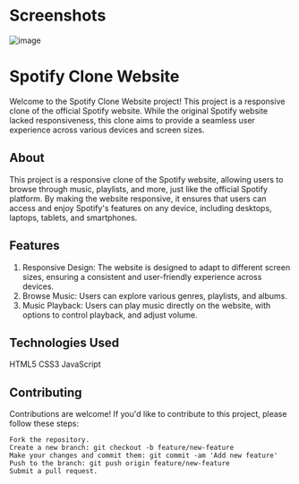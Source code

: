 # Screenshots
![image](https://github.com/sakshi900600/Spotify-Clone-----/assets/139939188/d7bc2f61-aa34-45a6-9b8f-3941973cc853)



# Spotify Clone Website
Welcome to the Spotify Clone Website project! This project is a responsive clone of the official Spotify website. While the original Spotify website lacked responsiveness, this clone aims to provide a seamless user experience across various devices and screen sizes.

## About
This project is a responsive clone of the Spotify website, allowing users to browse through music, playlists, and more, just like the official Spotify platform. By making the website responsive, it ensures that users can access and enjoy Spotify's features on any device, including desktops, laptops, tablets, and smartphones.

## Features
1. Responsive Design: The website is designed to adapt to different screen sizes, ensuring a consistent and user-friendly experience across devices.
2. Browse Music: Users can explore various genres, playlists, and albums.
3. Music Playback: Users can play music directly on the website, with options to control playback, and adjust volume.

## Technologies Used
HTML5
CSS3
JavaScript

## Contributing
Contributions are welcome! If you'd like to contribute to this project, please follow these steps:

```
Fork the repository.
Create a new branch: git checkout -b feature/new-feature
Make your changes and commit them: git commit -am 'Add new feature'
Push to the branch: git push origin feature/new-feature
Submit a pull request.
```
